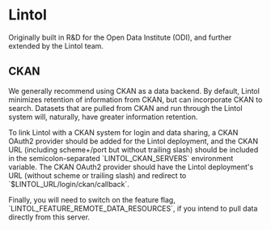 <h1>Lintol</h1>

<p>Originally built in R&amp;D for the Open Data Institute (ODI), and further extended by the Lintol team.</p>

<h2>CKAN</h2>

<p>We generally recommend using CKAN as a data backend. By default, Lintol minimizes retention of information from CKAN, but can incorporate CKAN to search. Datasets that are pulled from CKAN and run through the Lintol system will, naturally, have greater information retention.</p>

<p>To link Lintol with a CKAN system for login and data sharing, a CKAN OAuth2 provider should be added for the Lintol deployment, and the CKAN URL (including scheme+/port but without trailing slash) should be included in the semicolon-separated `LINTOL_CKAN_SERVERS` environment variable. The CKAN OAuth2 provider should have the Lintol deployment's URL (without scheme or trailing slash) and redirect to `$LINTOL_URL/login/ckan/callback`.</p>

<p>Finally, you will need to switch on the feature flag, `LINTOL_FEATURE_REMOTE_DATA_RESOURCES`, if you intend to pull data directly from this server.</p>
